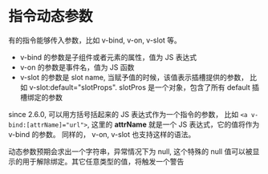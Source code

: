 # 指令动态参数
有的指令能够传入参数，比如 v-bind, v-on, v-slot 等。 
* v-bind 的参数是子组件或者元素的属性，值为 JS 表达式
* v-on 的参数是事件名，值为 JS 函数
* v-slot 的参数是 slot name, 当赋予值的时候，该值表示插槽提供的参数， 比如 v-slot:default="slotProps". slotPros 是一个对象，包含了所有 default 插槽绑定的参数

since 2.6.0, 可以用方括号括起来的 JS 表达式作为一个指令的参数， 比如 <code><a v-bind:[attrName]="url"></code>, 这里的 <b>attrName</b> 就是一个 JS 表达式，它的值将作为 v-bind 的参数。 同样的， v-on, v-slot 也支持这样的语法。

动态参数预期会求出一个字符串，异常情况下为 null, 这个特殊的 null 值可以被显示的用于解除绑定。其它任意类型的值，将触发一个警告